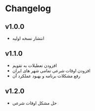 # Changelog

## v1.0.0

- انتشار نسخه اولیه

## v1.1.0

- افزودن تعطیلات به تقویم
- افزودن اوقات شرعی تمامی شهر های ایران
- رفع مشکلات برنامه و بهبود عملکرد آن

## v1.2.0

- حل مشکل اوقات شرعی

